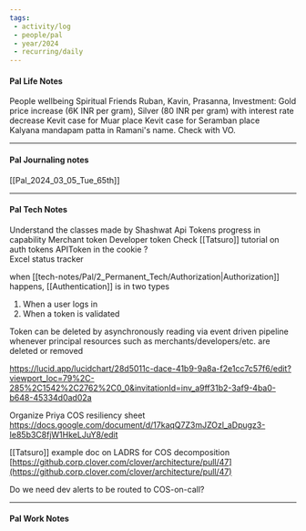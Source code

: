 ```yaml
---
tags:
 - activity/log
 - people/pal
 - year/2024
 - recurring/daily
---
```

#### Pal Life Notes

People wellbeing
Spiritual
Friends Ruban, Kavin, Prasanna, 
Investment: Gold price increase (6K INR per gram), Silver (80 INR per gram) with interest rate decrease 
Kevit case for Muar place
Kevit case for Seramban place   
Kalyana mandapam patta in Ramani's name. Check with VO. 

-----------
#### Pal Journaling notes 

[[Pal_2024_03_05_Tue_65th]]

------

#### Pal Tech Notes

Understand the classes made by Shashwat 
Api Tokens progress in capability 
Merchant token 
Developer token 
Check [[Tatsuro]] tutorial on auth tokens 
APIToken in the cookie ?  
Excel status tracker 

when [[tech-notes/Pal/2_Permanent_Tech/Authorization|Authorization]] happens, [[Authentication]] is in two types  
1. When a user logs in
2. When a token is validated

Token can be deleted by asynchronously reading via event driven pipeline whenever principal resources such as merchants/developers/etc. are deleted or removed 

https://lucid.app/lucidchart/28d5011c-dace-41b9-9a8a-f2e1cc7c57f6/edit?viewport_loc=79%2C-285%2C1542%2C2762%2C0_0&invitationId=inv_a9ff31b2-3af9-4ba0-b648-45334d0ad02a  

Organize Priya COS resiliency sheet https://docs.google.com/document/d/17kaqQ7Z3mJZOzl_aDpugz3-Ie85b3C8fjW1HkeLJuY8/edit  

[[Tatsuro]] example doc on LADRS for COS decomposition [https://github.corp.clover.com/clover/architecture/pull/47](https://github.corp.clover.com/clover/architecture/pull/47)   

Do we need dev alerts to be routed to COS-on-call? 

------ 
#### Pal Work Notes


